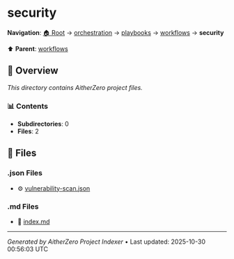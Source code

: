 # security

**Navigation**: [🏠 Root](../../../../index.md) → [orchestration](../../../index.md) → [playbooks](../../index.md) → [workflows](../index.md) → **security**

⬆️ **Parent**: [workflows](../index.md)

## 📖 Overview

*This directory contains AitherZero project files.*

### 📊 Contents

- **Subdirectories**: 0
- **Files**: 2

## 📄 Files

### .json Files

- ⚙️ [vulnerability-scan.json](./vulnerability-scan.json)

### .md Files

- 📝 [index.md](./index.md)

---

*Generated by AitherZero Project Indexer* • Last updated: 2025-10-30 00:56:03 UTC

